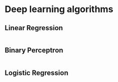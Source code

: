 # Deep learning algorithms

## Linear Regression
![]()

## Binary Perceptron
![]()

## Logistic Regression
![]()